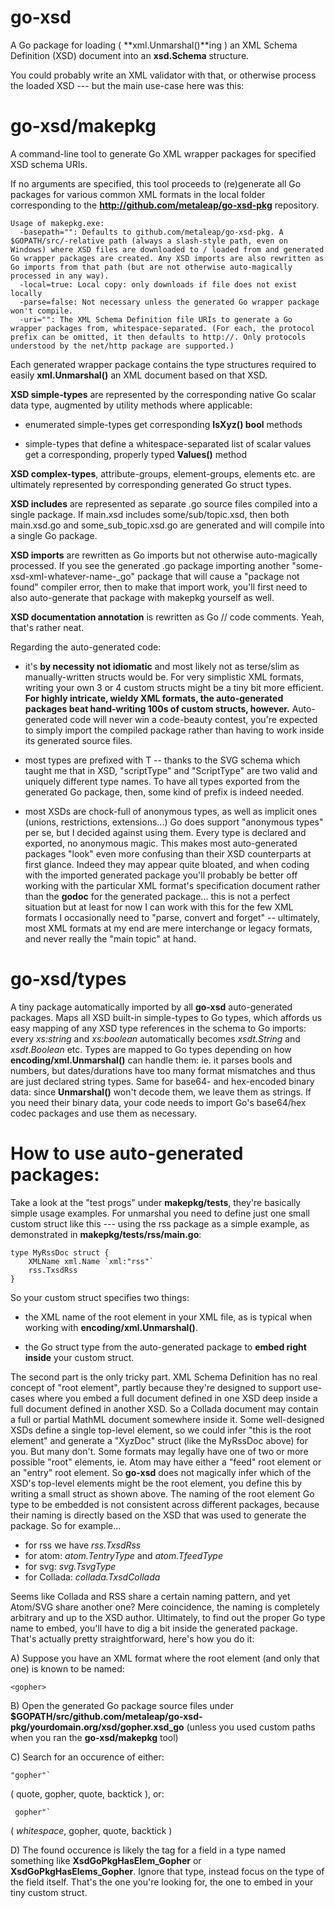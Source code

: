 go-xsd
======


A Go package for loading ( **xml.Unmarshal()**ing ) an XML Schema Definition (XSD) document into an **xsd.Schema** structure.

You could probably write an XML validator with that, or otherwise process the loaded XSD --- but the main use-case here was this:


go-xsd/makepkg
==============


A command-line tool to generate Go XML wrapper packages for specified XSD schema URIs.

If no arguments are specified, this tool proceeds to (re)generate all Go packages for various common XML formats in the local folder corresponding to the **http://github.com/metaleap/go-xsd-pkg** repository.


    Usage of makepkg.exe:
      -basepath="": Defaults to github.com/metaleap/go-xsd-pkg. A $GOPATH/src/-relative path (always a slash-style path, even on Windows) where XSD files are downloaded to / loaded from and generated Go wrapper packages are created. Any XSD imports are also rewritten as Go imports from that path (but are not otherwise auto-magically processed in any way).
      -local=true: Local copy: only downloads if file does not exist locally
      -parse=false: Not necessary unless the generated Go wrapper package won't compile.
      -uri="": The XML Schema Definition file URIs to generate a Go wrapper packages from, whitespace-separated. (For each, the protocol prefix can be omitted, it then defaults to http://. Only protocols understood by the net/http package are supported.)


Each generated wrapper package contains the type structures required to easily **xml.Unmarshal()** an XML document based on that XSD.

**XSD simple-types** are represented by the corresponding native Go scalar data type, augmented by utility methods where applicable:

- enumerated simple-types get corresponding **IsXyz() bool** methods

- simple-types that define a whitespace-separated list of scalar values get a corresponding, properly typed **Values()** method

**XSD complex-types**, attribute-groups, element-groups, elements etc. are ultimately represented by corresponding generated Go struct types.

**XSD includes** are represented as separate .go source files compiled into a single package. If main.xsd includes some/sub/topic.xsd, then both main.xsd.go and some_sub_topic.xsd.go are generated and will compile into a single Go package.

**XSD imports** are rewritten as Go imports but not otherwise auto-magically processed. If you see the generated .go package importing another "some-xsd-xml-whatever-name-_go" package that will cause a "package not found" compiler error, then to make that import work, you'll first need to also auto-generate that package with makepkg yourself as well.

**XSD documentation annotation** is rewritten as Go // code comments. Yeah, that's rather neat.

Regarding the auto-generated code:

- it's **by necessity not idiomatic** and most likely not as terse/slim as manually-written structs would be. For very simplistic XML formats, writing your own 3 or 4 custom structs might be a tiny bit more efficient. **For highly intricate, wieldy XML formats, the auto-generated packages beat hand-writing 100s of custom structs, however.** Auto-generated code will never win a code-beauty contest, you're expected to simply import the compiled package rather than having to work inside its generated source files.

- most types are prefixed with T -- thanks to the SVG schema which taught me that in XSD, "scriptType" and "ScriptType" are two valid and uniquely different type names. To have all types exported from the generated Go package, then, some kind of prefix is indeed needed.

- most XSDs are chock-full of anonymous types, as well as implicit ones (unions, restrictions, extensions...) Go does support "anonymous types" per se, but I decided against using them. Every type is declared and exported, no anonymous magic. This makes most auto-generated packages "look" even more confusing than their XSD counterparts at first glance. Indeed they may appear quite bloated, and when coding with the imported generated package you'll probably be better off working with the particular XML format's specification document rather than the **godoc** for the generated package... this is not a perfect situation but at least for now I can work with this for the few XML formats I occasionally need to "parse, convert and forget" -- ultimately, most XML formats at my end are mere interchange or legacy formats, and never really the "main topic" at hand.


go-xsd/types
============


A tiny package automatically imported by all **go-xsd** auto-generated packages.
Maps all XSD built-in simple-types to Go types, which affords us easy mapping of any XSD type references in the schema to Go imports: every *xs:string* and *xs:boolean* automatically becomes *xsdt.String* and *xsdt.Boolean* etc.
Types are mapped to Go types depending on how **encoding/xml.Unmarshal()** can handle them: ie. it parses bools and numbers, but dates/durations have too many format mismatches and thus are just declared string types.
Same for base64- and hex-encoded binary data: since **Unmarshal()** won't decode them, we leave them as strings. If you need their binary data, your code needs to import Go's base64/hex codec packages and use them as necessary.


How to use auto-generated packages:
===================================


Take a look at the "test progs" under **makepkg/tests**, they're basically simple usage examples. For unmarshal you need to define just one small custom struct like this --- using the rss package as a simple example, as demonstrated in **makepkg/tests/rss/main.go**:


    type MyRssDoc struct {
        XMLName xml.Name `xml:"rss"`
        rss.TxsdRss
    }


So your custom struct specifies two things:

- the XML name of the root element in your XML file, as is typical when working with **encoding/xml.Unmarshal()**.

- the Go struct type from the auto-generated package to **embed right inside** your custom struct.

The second part is the only tricky part. XML Schema Definition has no real concept of "root element", partly because they're designed to support use-cases where you embed a full document defined in one XSD deep inside a full document defined in another XSD. So a Collada document may contain a full or partial MathML document somewhere inside it. Some well-designed XSDs define a single top-level element, so we could infer "this is the root element" and generate a "XyzDoc" struct (like the MyRssDoc above) for you. But many don't. Some formats may legally have one of two or more possible "root" elements, ie. Atom may have either a "feed" root element or an "entry" root element. So **go-xsd** does not magically infer which of the XSD's top-level elements might be the root element, you define this by writing a small struct as shown above. The naming of the root element Go type to be embedded is not consistent across different packages, because their naming is directly based on the XSD that was used to generate the package. So for example...

- for rss we have *rss.TxsdRss*
- for atom: *atom.TentryType* and *atom.TfeedType*
- for svg: *svg.TsvgType*
- for Collada: *collada.TxsdCollada*

Seems like Collada and RSS share a certain naming pattern, and yet Atom/SVG share another one? Mere coincidence, the naming is completely arbitrary and up to the XSD author. Ultimately, to find out the proper Go type name to embed, you'll have to dig a bit inside the generated package. That's actually pretty straightforward, here's how you do it:

A) Suppose you have an XML format where the root element (and only that one) is known to be named:


    <gopher>


B) Open the generated Go package source files under **$GOPATH/src/github.com/metaleap/go-xsd-pkg/yourdomain.org/xsd/gopher.xsd_go** (unless you used custom paths when you ran the **go-xsd/makepkg** tool)

C) Search for an occurence of either:


    "gopher"`


( quote, gopher, quote, backtick ), or:


     gopher"`


( *whitespace*, gopher, quote, backtick )

D) The found occurence is likely the tag for a field in a type named something like **XsdGoPkgHasElem_Gopher** or **XsdGoPkgHasElems_Gopher**. Ignore that type, instead focus on the type of the field itself. That's the one you're looking for, the one to embed in your tiny custom struct.
